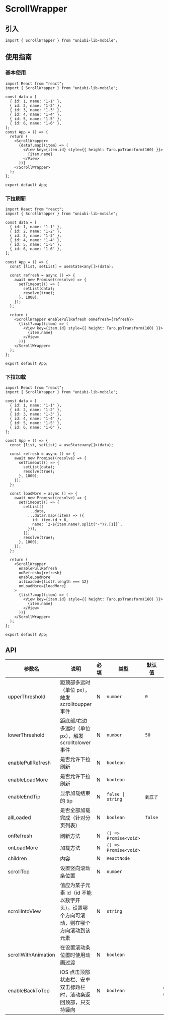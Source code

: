 # ScrollWrapper

## 引入

```tsx
import { ScrollWrapper } from "uniubi-lib-mobile";
```

## 使用指南

### 基本使用

```tsx
import React from "react";
import { ScrollWrapper } from "uniubi-lib-mobile";

const data = [
  { id: 1, name: "1-1" },
  { id: 2, name: "1-2" },
  { id: 3, name: "1-3" },
  { id: 4, name: "1-4" },
  { id: 5, name: "1-5" },
  { id: 6, name: "1-6" },
];
const App = () => {
  return (
    <ScrollWrapper>
      {data?.map((item) => (
        <View key={item.id} style={{ height: Taro.pxTransform(160) }}>
          {item.name}
        </View>
      ))}
    </ScrollWrapper>
  );
};

export default App;
```

### 下拉刷新

```tsx
import React from "react";
import { ScrollWrapper } from "uniubi-lib-mobile";

const data = [
  { id: 1, name: "1-1" },
  { id: 2, name: "1-2" },
  { id: 3, name: "1-3" },
  { id: 4, name: "1-4" },
  { id: 5, name: "1-5" },
  { id: 6, name: "1-6" },
];

const App = () => {
  const [list, setList] = useState<any[]>(data);

  const refresh = async () => {
    await new Promise((resolve) => {
      setTimeout(() => {
        setList(data);
        resolve(true);
      }, 1000);
    });
  };

  return (
    <ScrollWrapper enablePullRefresh onRefresh={refresh}>
      {list?.map((item) => (
        <View key={item.id} style={{ height: Taro.pxTransform(160) }}>
          {item.name}
        </View>
      ))}
    </ScrollWrapper>
  );
};

export default App;
```

### 下拉加载

```tsx
import React from "react";
import { ScrollWrapper } from "uniubi-lib-mobile";

const data = [
  { id: 1, name: "1-1" },
  { id: 2, name: "1-2" },
  { id: 3, name: "1-3" },
  { id: 4, name: "1-4" },
  { id: 5, name: "1-5" },
  { id: 6, name: "1-6" },
];

const App = () => {
  const [list, setList] = useState<any[]>(data);

  const refresh = async () => {
    await new Promise((resolve) => {
      setTimeout(() => {
        setList(data);
        resolve(true);
      }, 1000);
    });
  };

  const loadMore = async () => {
    await new Promise((resolve) => {
      setTimeout(() => {
        setList([
          ...data,
          ...data?.map((item) => ({
            id: item.id + 6,
            name: `2-${item.name?.split("-")?.[1]}`,
          })),
        ]);
        resolve(true);
      }, 1000);
    });
  };

  return (
    <ScrollWrapper
      enablePullRefresh
      onRefresh={refresh}
      enableLoadMore
      allLoaded={list?.length === 12}
      onLoadMore={loadMore}
    >
      {list?.map((item) => (
        <View key={item.id} style={{ height: Taro.pxTransform(160) }}>
          {item.name}
        </View>
      ))}
    </ScrollWrapper>
  );
};

export default App;
```

## API

| 参数名              | 说明                                                                                 | 必填 | 类型                  | 默认值   | 备注                         |
| ------------------- | ------------------------------------------------------------------------------------ | ---- | --------------------- | -------- | ---------------------------- |
| upperThreshold      | 距顶部多远时（单位 px），触发 scrolltoupper 事件                                     | N    | `number`              | `0`      |                              |
| lowerThreshold      | 距底部/右边多远时（单位 px），触发 scrolltolower 事件                                | N    | `number`              | `50`     |                              |
| enablePullRefresh   | 是否允许下拉刷新                                                                     | N    | `boolean`             |          |                              |
| enableLoadMore      | 是否允许下拉刷新                                                                     | N    | `boolean`             |          |                              |
| enableEndTip        | 显示加载结束的 tip                                                                   | N    | `false \| string`     | `到底了` |                              |
| allLoaded           | 是否全部加载完成（针对分页列表）                                                     | N    | `boolean`             | `false`  |                              |
| onRefresh           | 刷新方法                                                                             | N    | `() => Promise<void>` |          |                              |
| onLoadMore          | 加载方法                                                                             | N    | `() => Promise<void>` |          |                              |
| children            | 内容                                                                                 | N    | `ReactNode`           |          |                              |
| scrollTop           | 设置竖向滚动条位置                                                                   | N    | `number`              |          |
| scrollIntoView      | 值应为某子元素 id（id 不能以数字开头）。设置哪个方向可滚动，则在哪个方向滚动到该元素 | N    | `string`              |          |                              |
| scrollWithAnimation | 在设置滚动条位置时使用动画过渡                                                       | N    | `boolean`             |          |                              |
| enableBackToTop     | iOS 点击顶部状态栏、安卓双击标题栏时，滚动条返回顶部，只支持竖向                     | N    | `boolean`             |          | @supported:weapp, alipay, rn |
